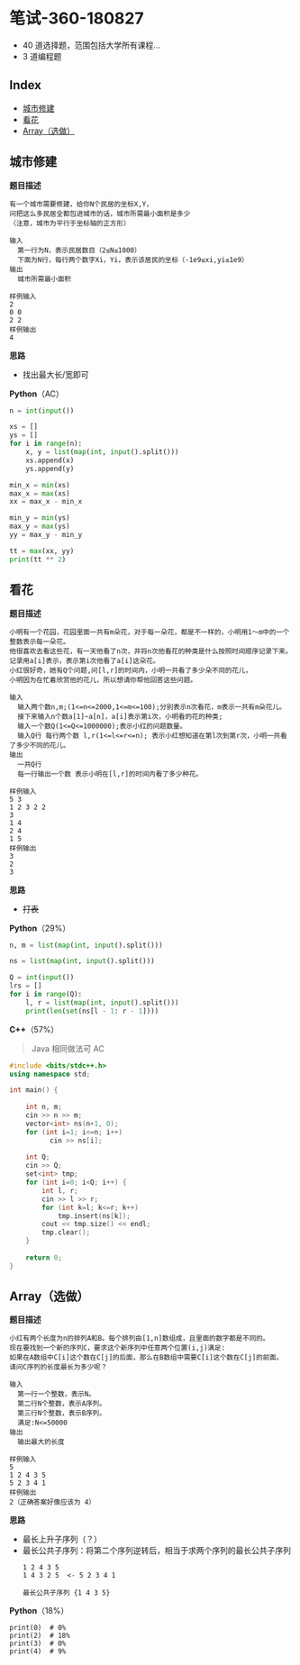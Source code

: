 笔试-360-180827
===
- 40 道选择题，范围包括大学所有课程...
- 3 道编程题

Index
---
<!-- TOC -->

- [城市修建](#城市修建)
- [看花](#看花)
- [Array（选做）](#array选做)

<!-- /TOC -->

## 城市修建
**题目描述**
```
有一个城市需要修建，给你N个民居的坐标X,Y，
问把这么多民居全都包进城市的话，城市所需最小面积是多少
（注意，城市为平行于坐标轴的正方形）

输入
  第一行为N，表示民居数目（2≤N≤1000）
  下面为N行，每行两个数字Xi，Yi，表示该居民的坐标（-1e9≤xi,yi≤1e9）
输出
  城市所需最小面积

样例输入
2
0 0
2 2
样例输出
4
```

**思路**
- 找出最大长/宽即可

**Python**（AC）
```python
n = int(input())

xs = []
ys = []
for i in range(n):
    x, y = list(map(int, input().split()))
    xs.append(x)
    ys.append(y)

min_x = min(xs)
max_x = max(xs)
xx = max_x - min_x

min_y = min(ys)
max_y = max(ys)
yy = max_y - min_y

tt = max(xx, yy)
print(tt ** 2)
```

## 看花
**题目描述**
```
小明有一个花园，花园里面一共有m朵花，对于每一朵花，都是不一样的，小明用1～m中的一个整数表示每一朵花。
他很喜欢去看这些花，有一天他看了n次，并将n次他看花的种类是什么按照时间顺序记录下来。
记录用a[i]表示，表示第i次他看了a[i]这朵花。
小红很好奇，她有Q个问题,问[l,r]的时间内，小明一共看了多少朵不同的花儿，
小明因为在忙着欣赏他的花儿，所以想请你帮他回答这些问题。

输入
  输入两个数n,m;(1<=n<=2000,1<=m<=100);分别表示n次看花，m表示一共有m朵花儿。
  接下来输入n个数a[1]~a[n]，a[i]表示第i次，小明看的花的种类;
  输入一个数Q(1<=Q<=1000000);表示小红的问题数量。
  输入Q行 每行两个数 l,r(1<=l<=r<=n); 表示小红想知道在第l次到第r次，小明一共看了多少不同的花儿。
输出
  一共Q行
  每一行输出一个数 表示小明在[l,r]的时间内看了多少种花。

样例输入
5 3
1 2 3 2 2
3
1 4
2 4
1 5
样例输出
3
2
3
```

**思路**
- ~~打表~~

**Python**（29%）
```python
n, m = list(map(int, input().split()))

ns = list(map(int, input().split()))

Q = int(input())
lrs = []
for i in range(Q):
    l, r = list(map(int, input().split()))
    print(len(set(ns[l - 1: r - 1])))
```

**C++**（57%）
> Java 相同做法可 AC
```C++
#include <bits/stdc++.h>
using namespace std;

int main() {
 
    int n, m;
    cin >> n >> m;
    vector<int> ns(n+1, 0);
    for (int i=1; i<=n; i++)
    	  cin >> ns[i];
    
    int Q;
    cin >> Q;
    set<int> tmp;
    for (int i=0; i<Q; i++) {
        int l, r;
        cin >> l >> r;
        for (int k=l; k<=r; k++)
            tmp.insert(ns[k]);
        cout << tmp.size() << endl;
        tmp.clear();
    }
    
    return 0;
}
```


## Array（选做）
**题目描述**
```
小红有两个长度为n的排列A和B。每个排列由[1,n]数组成，且里面的数字都是不同的。
现在要找到一个新的序列C，要求这个新序列中任意两个位置(i,j)满足:
如果在A数组中C[i]这个数在C[j]的后面，那么在B数组中需要C[i]这个数在C[j]的前面。
请问C序列的长度最长为多少呢？

输入
  第一行一个整数，表示N。
  第二行N个整数，表示A序列。
  第三行N个整数，表示B序列。
  满足:N<=50000
输出
  输出最大的长度

样例输入
5
1 2 4 3 5
5 2 3 4 1
样例输出
2（正确答案好像应该为 4）
```

**思路**
- 最长上升子序列（？）
- 最长公共子序列：将第二个序列逆转后，相当于求两个序列的最长公共子序列
  ```
  1 2 4 3 5
  1 4 3 2 5  <- 5 2 3 4 1

  最长公共子序列 {1 4 3 5}
  ```

**Python**（18%）
```
print(0)  # 0%
print(2)  # 18%
print(3)  # 0%
print(4)  # 9%
```